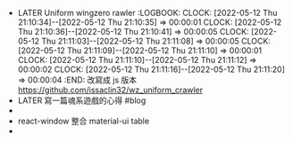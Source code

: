 - LATER Uniform wingzero rawler
  :LOGBOOK:
  CLOCK: [2022-05-12 Thu 21:10:34]--[2022-05-12 Thu 21:10:35] =>  00:00:01
  CLOCK: [2022-05-12 Thu 21:10:36]--[2022-05-12 Thu 21:10:41] =>  00:00:05
  CLOCK: [2022-05-12 Thu 21:11:03]--[2022-05-12 Thu 21:11:08] =>  00:00:05
  CLOCK: [2022-05-12 Thu 21:11:09]--[2022-05-12 Thu 21:11:10] =>  00:00:01
  CLOCK: [2022-05-12 Thu 21:11:10]--[2022-05-12 Thu 21:11:12] =>  00:00:02
  CLOCK: [2022-05-12 Thu 21:11:16]--[2022-05-12 Thu 21:11:20] =>  00:00:04
  :END:
  改寫成 js 版本
  https://github.com/issaclin32/wz_uniform_crawler
- LATER 寫一篇魂系遊戲的心得 #blog
-
- react-window 整合 material-ui table
-